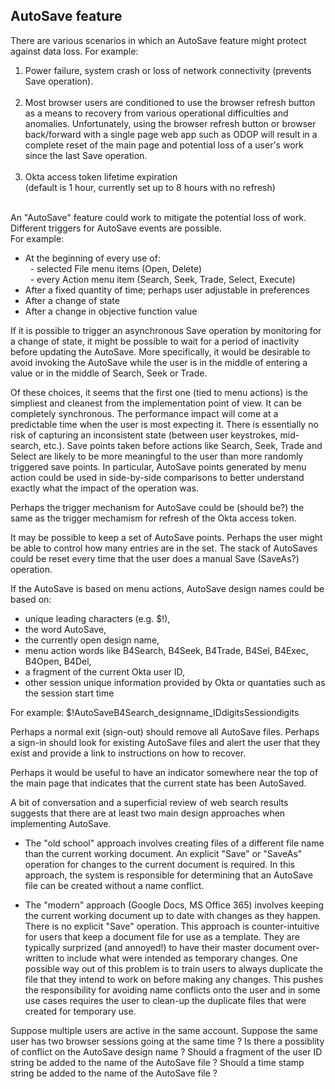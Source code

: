 ## AutoSave feature

There are various scenarios in which an AutoSave feature might protect against data loss. 
For example:   

1. Power failure, system crash or loss of network connectivity (prevents Save operation).   
&nbsp;
1. Most browser users are conditioned to use the browser refresh button as a means to 
recovery from various operational difficulties and anomalies. 
Unfortunately, using the browser refresh button or browser back/forward with a 
single page web app such as ODOP will result in a complete reset of the main page 
and potential loss of a user's work since the last Save operation.   
&nbsp;
1. Okta access token lifetime expiration  
(default is 1 hour, currently set up to 8 hours with no refresh)   
&nbsp;

An "AutoSave" feature could work to mitigate the potential loss of work. 
Different triggers for AutoSave events are possible.   
For example:   
* At the beginning of every use of: 
  <br /> &nbsp; - selected File menu items (Open, Delete)
  <br /> &nbsp; - every Action menu item (Search, Seek, Trade, Select, Execute)
* After a fixed quantity of time; perhaps user adjustable in preferences 
* After a change of state 
* After a change in objective function value

If it is possible to trigger an asynchronous Save operation by monitoring for a change of state,
it might be possible to wait for a period of inactivity before updating the AutoSave. 
More specifically, it would be desirable to avoid invoking the AutoSave while the user
is in the middle of entering a value or in the middle of Search, Seek or Trade.

Of these choices, it seems that the first one (tied to menu actions) is the simpliest 
and cleanest from the implementation point of view. 
It can be completely synchronous.
The performance impact will come at a predictable time when the user is most expecting it.
There is essentially no risk of capturing an inconsistent state (between user keystrokes, mid-search, etc.).
Save points taken before actions like Search, Seek, Trade and Select are likely to be more
meaningful to the user than more randomly triggered save points.
In particular, AutoSave points generated by menu action could be used in side-by-side
comparisons to better understand exactly what the impact of the operation was.

Perhaps the trigger mechanism for AutoSave could be (should be?) the same as the trigger mechamism 
for refresh of the Okta access token.

It may be possible to keep a set of AutoSave points.
Perhaps the user might be able to control how many entries are in the set.
The stack of AutoSaves could be reset every time that the user does a manual Save (SaveAs?) operation.

If the AutoSave is based on menu actions, 
AutoSave design names could be based on: 
* unique leading characters (e.g. $!),
* the word AutoSave,
* the currently open design name,
* menu action words like B4Search, B4Seek, B4Trade, B4Sel, B4Exec, B4Open, B4Del,   
* a fragment of the current Okta user ID,
* other session unique information provided by Okta or quantaties such as the session start time

For example:
$!AutoSaveB4Search\_designname_IDdigitsSessiondigits

Perhaps a normal exit (sign-out) should remove all AutoSave files.
Perhaps a sign-in should look for existing AutoSave files and alert the user that they exist and 
provide a link to instructions on how to recover.

Perhaps it would be useful to have an indicator somewhere near the top of the main page
that indicates that the current state has been AutoSaved.

A bit of conversation and a superficial review of web search results suggests that there are
at least two main design approaches when implementing AutoSave. 
  + The "old school" approach involves creating files of a different file name than the current 
working document. 
An explicit "Save" or "SaveAs" operation for changes to the current document is required.
In this approach, the system is responsible for determining that an AutoSave file can be created 
without a name conflict.   

  + The "modern" approach (Google Docs, MS Office 365) involves keeping the current working document 
up to date with changes as they happen. 
There is no explicit "Save" operation. 
This approach is counter-intuitive for users that keep a document file for use as a template.
They are typically surprized (and annoyed!) to have their master document over-written to
include what were intended as temporary changes.
One possible way out of this problem is to train users to always duplicate the file that they
intend to work on before making any changes. 
This pushes the responsibility for avoiding name conflicts onto the user and in some use cases
requires the user to clean-up the duplicate files that were created for temporary use.

Suppose multiple users are active in the same account.
Suppose the same user has two browser sessions going at the same time ?
Is there a possiblity of conflict on the AutoSave design name ?
Should a fragment of the user ID string be added to the name of the AutoSave file ?
Should a time stamp string be added to the name of the AutoSave file ?


